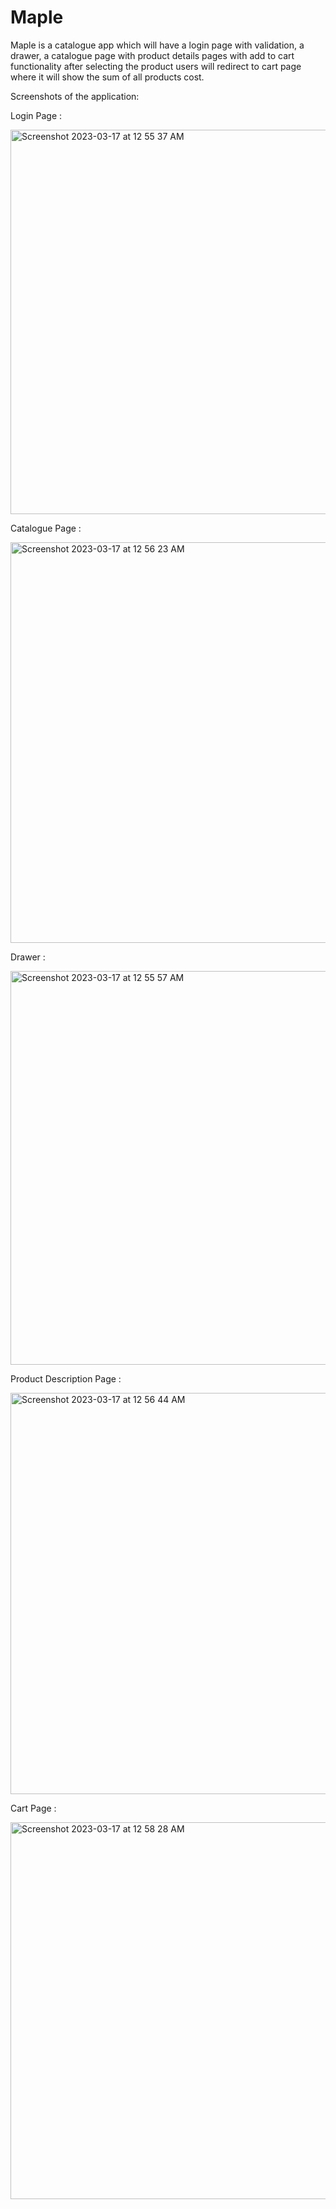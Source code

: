 # Maple 

Maple is a catalogue app which will have a login page with validation, a drawer, a catalogue page with product details pages with add to cart functionality after selecting the product users will redirect to cart page where it
will show the sum of all products cost.


Screenshots of the application:

Login Page :

<img width="615" alt="Screenshot 2023-03-17 at 12 55 37 AM" src="https://user-images.githubusercontent.com/99793746/225732061-1dfe25c2-ee6a-4a23-86c8-77934f29364e.png">

Catalogue Page :

<img width="641" alt="Screenshot 2023-03-17 at 12 56 23 AM" src="https://user-images.githubusercontent.com/99793746/225732121-bd935d52-3212-4433-8912-3778eefdde05.png">

Drawer :

<img width="630" alt="Screenshot 2023-03-17 at 12 55 57 AM" src="https://user-images.githubusercontent.com/99793746/225732159-6ca6cd08-a887-42c4-a5bc-12109ebe4303.png">

Product Description Page :

<img width="642" alt="Screenshot 2023-03-17 at 12 56 44 AM" src="https://user-images.githubusercontent.com/99793746/225732211-807e4676-2439-48a6-8cbd-ec01b7a29177.png">

Cart Page :

<img width="603" alt="Screenshot 2023-03-17 at 12 58 28 AM" src="https://user-images.githubusercontent.com/99793746/225732346-fbd3866b-b409-48d2-b32e-7f6476f0aa25.png">
